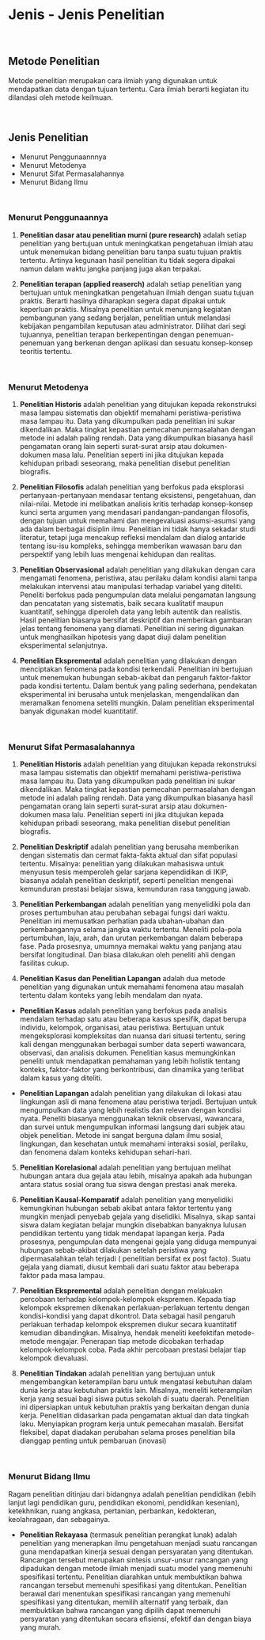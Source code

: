 # Jenis - Jenis Penelitian

<br>

## Metode Penelitian

Metode penelitian merupakan cara ilmiah yang digunakan untuk mendapatkan data dengan tujuan tertentu. Cara ilmiah berarti kegiatan itu dilandasi oleh metode keilmuan.

<br>

## Jenis Penelitian

- Menurut Penggunaannnya
- Menurut Metodenya
- Menurut Sifat Permasalahannya
- Menurut Bidang Ilmu

<br>

### Menurut Penggunaannya

1. **Penelitian dasar atau penelitian murni (pure research)** adalah setiap penelitian yang bertujuan untuk meningkatkan pengetahuan ilmiah atau untuk menemukan bidang penelitian baru tanpa suatu tujuan praktis tertentu. Artinya kegunaan hasil penelitian itu tidak segera dipakai namun dalam waktu jangka panjang juga akan terpakai.

2. **Penelitian terapan (applied reaserch)** adalah setiap penelitian yang bertujuan untuk meningkatkan pengetahuan ilmiah dengan suatu tujuan praktis. Berarti hasilnya diharapkan segera dapat dipakai untuk keperluan praktis. Misalnya penelitian untuk menunjang kegiatan pembangunan yang sedang berjalan, penelitian untuk melandasi kebijakan pengambilan keputusan atau administrator. Dilihat dari segi tujuannya, penelitian terapan berkepentingan dengan penemuan-penemuan yang berkenan dengan aplikasi dan sesuatu konsep-konsep teoritis tertentu.

<br>

### Menurut Metodenya

1. **Penelitian Historis** adalah penelitian yang ditujukan kepada rekonstruksi masa lampau sistematis dan objektif memahami peristiwa-peristiwa masa lampau itu. Data yang dikumpulkan pada penelitian ini sukar dikendalikan. Maka tingkat kepastian pemecahan permasalahan dengan metode ini adalah paling rendah. Data yang dikumpulkan biasanya hasil pengamatan orang lain seperti surat-surat arsip atau dokumen-dokumen masa lalu. Penelitian seperti ini jika ditujukan kepada kehidupan pribadi seseorang, maka penelitian disebut penelitian biografis.

2. **Penelitian Filosofis** adalah penelitian yang berfokus pada eksplorasi pertanyaan-pertanyaan mendasar tentang eksistensi, pengetahuan, dan nilai-nilai. Metode ini melibatkan analisis kritis terhadap konsep-konsep kunci serta argumen yang mendasari pandangan-pandangan filosofis, dengan tujuan untuk memahami dan mengevaluasi asumsi-asumsi yang ada dalam berbagai disiplin ilmu. Penelitian ini tidak hanya sekadar studi literatur, tetapi juga mencakup refleksi mendalam dan dialog antaride tentang isu-isu kompleks, sehingga memberikan wawasan baru dan perspektif yang lebih luas mengenai kehidupan dan realitas.

3. **Penelitian Observasional** adalah penelitian yang dilakukan dengan cara mengamati fenomena, peristiwa, atau perilaku dalam kondisi alami tanpa melakukan intervensi atau manipulasi terhadap variabel yang diteliti. Peneliti berfokus pada pengumpulan data melalui pengamatan langsung dan pencatatan yang sistematis, baik secara kualitatif maupun kuantitatif, sehingga diperoleh data yang lebih autentik dan realistis. Hasil penelitian biasanya bersifat deskriptif dan memberikan gambaran jelas tentang fenomena yang diamati. Penelitian ini sering digunakan untuk menghasilkan hipotesis yang dapat diuji dalam penelitian eksperimental selanjutnya.

4. **Penelitian Ekspremental** adalah penelitian yang dilakukan dengan menciptakan fenomena pada kondisi terkendali. Penelitian ini bertujuan untuk menemukan hubungan sebab-akibat dan pengaruh faktor-faktor pada kondisi tertentu. Dalam bentuk yang paling sederhana, pendekatan eksperimental ini berusaha untuk menjelaskan, mengendalikan dan meramalkan fenomena seteliti mungkin. Dalam penelitian eksperimental banyak digunakan model kuantitatif.

<br>

### Menurut Sifat Permasalahannya

1. **Penelitian Historis** adalah penelitian yang ditujukan kepada rekonstruksi masa lampau sistematis dan objektif memahami peristiwa-peristiwa masa lampau itu. Data yang dikumpulkan pada penelitian ini sukar dikendalikan. Maka tingkat kepastian pemecahan permasalahan dengan metode ini adalah paling rendah. Data yang dikumpulkan biasanya hasil pengamatan orang lain seperti surat-surat arsip atau dokumen-dokumen masa lalu. Penelitian seperti ini jika ditujukan kepada kehidupan pribadi seseorang, maka penelitian disebut penelitian biografis.

2. **Penelitian Deskriptif** adalah penelitian yang berusaha memberikan dengan sistematis dan cermat fakta-fakta aktual dan sifat populasi tertentu. Misalnya: penelitian yang dilakukan mahasiswa untuk menyusun tesis memperoleh gelar sarjana kependidikan di IKIP, biasanya adalah penelitian deskriptif, seperti penelitian mengenai kemunduran prestasi belajar siswa, kemunduran rasa tanggung jawab.

3. **Penelitian Perkembangan** adalah penelitian yang menyelidiki pola dan proses pertumbuhan atau perubahan sebagai fungsi dari waktu. Penelitian ini memusatkan perhatian pada ubahan-ubahan dan
   perkembangannya selama jangka waktu tertentu. Meneliti pola-pola pertumbuhan, laju, arah, dan urutan perkembangan dalam beberapa fase. Pada prosesnya, umumnya memakai waktu yang panjang atau bersifat longitudinal. Dan biasa dilakukan oleh peneliti ahli dengan fasilitas cukup.

4. **Penelitian Kasus dan Penelitian Lapangan** adalah dua metode penelitian yang digunakan untuk memahami fenomena atau masalah tertentu dalam konteks yang lebih mendalam dan nyata.

- **Penelitian Kasus** adalah penelitian yang berfokus pada analisis mendalam terhadap satu atau beberapa kasus spesifik, dapat berupa individu, kelompok, organisasi, atau peristiwa. Bertujuan untuk mengeksplorasi kompleksitas dan nuansa dari situasi tertentu, sering kali dengan menggunakan berbagai sumber data seperti wawancara, observasi, dan analisis dokumen. Penelitian kasus memungkinkan peneliti untuk mendapatkan pemahaman yang lebih holistik tentang konteks, faktor-faktor yang berkontribusi, dan dinamika yang terlibat dalam kasus yang diteliti.

- **Penelitian Lapangan** adalah penelitian yang dilakukan di lokasi atau lingkungan asli di mana fenomena atau peristiwa terjadi. Bertujuan untuk mengumpulkan data yang lebih realistis dan relevan dengan kondisi nyata. Peneliti biasanya menggunakan teknik observasi, wawancara, dan survei untuk mengumpulkan informasi langsung dari subjek atau objek penelitian. Metode ini sangat berguna dalam ilmu sosial, lingkungan, dan kesehatan untuk memahami interaksi sosial, perilaku, dan fenomena dalam konteks kehidupan sehari-hari.

5. **Penelitian Korelasional** adalah penelitian yang bertujuan melihat hubungan antara dua gejala atau lebih, misalnya apakah ada hubungan antara status sosial orang tua siswa dengan prestasi
   anak mereka.

6. **Penelitian Kausal-Komparatif** adalah penelitian yang menyelidiki kemungkinan hubungan sebab akibat antara faktor tertentu yang mungkin menjadi penyebab gejala yang diselidiki. Misalnya, sikap santai siswa dalam kegiatan belajar mungkin disebabkan banyaknya lulusan pendidikan tertentu yang tidak mendapat lapangan kerja. Pada prosesnya, pengumpulan data mengenai gejala yang diduga mempunyai hubungan sebab-akibat dilakukan setelah peristiwa yang dipermasalahkan telah terjadi (
   penelitian bersifat ex post facto). Suatu gejala yang diamati, diusut kembali dari suatu faktor atau beberapa faktor pada masa lampau.

7. **Penelitian Ekspremental** adalah penelitian dengan melakuakn percobaan terhadap kelompok-kelompok ekspremen. Kepada tiap kelompok ekspremen dikenakan perlakuan-perlakuan tertentu dengan kondisi-kondisi yang dapat dikontrol. Data sebagai hasil pengaruh perlakuan terhadap kelompok ekspremen diukur secara kuantitatif kemudian dibandingkan. Misalnya, hendak meneliti keefektifan metode-metode mengajar. Penerapan tiap metode dicobakan terhadap kelompok-kelompok coba. Pada akhir percobaan prestasi belajar tiap kelompok dievaluasi.

8. **Penelitian Tindakan** adalah penelitian yang bertujuan untuk mengembangkan keterampilan baru untuk mengatasi kebutuhan dalam dunia kerja atau kebutuhan praktis lain. Misalnya, meneliti keterampilan kerja yang sesuai bagi siswa putus sekolah di
   suatu daerah. Penelitian ini dipersiapkan untuk kebutuhan praktis yang berkaitan dengan dunia kerja. Penelitian didasarkan pada pengamatan aktual dan data tingkah laku. Menyiapkan program kerja untuk pemecahan masalah. Bersifat fleksibel, dapat diadakan perubahan selama proses penelitian bila dianggap penting untuk pembaruan (inovasi)

<br>

### Menurut Bidang Ilmu

Ragam penelitian ditinjau dari bidangnya adalah penelitian pendidikan (lebih lanjut lagi pendidikan guru, pendidikan ekonomi, pendidikan kesenian), ketekhnikan, ruang angkasa, pertanian, perbankan, kedokteran, keolahragaan, dan sebagainya.

- **Penelitian Rekayasa** (termasuk penelitian perangkat lunak) adalah penelitian yang menerapkan ilmu pengetahuan menjadi suatu
  rancangan guna mendapatkan kinerja sesuai dengan persyaratan
  yang ditentukan. Rancangan tersebut merupakan sintesis unsur-unsur rancangan yang dipadukan dengan metode ilmiah menjadi suatu model yang memenuhi spesifikasi tertentu. Penelitian diarahkan untuk membuktikan bahwa rancangan tersebut memenuhi spesifikasi yang ditentukan. Penelitian berawal dari menentukan spesifikasi rancangan yang memenuhi spesifikasi yang ditentukan, memilih alternatif yang terbaik, dan membuktikan bahwa rancangan yang dipilih dapat memenuhi persyaratan yang ditentukan secara efisiensi, efektif dan dengan biaya yang murah.
